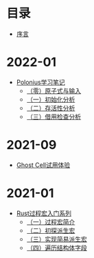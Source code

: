 # 目录

- [序言](overview.md)

# 2022-01
- [Polonius学习笔记](2022-01-polonius/00.md)
	- [（零）原子式与输入](2022-01-polonius/01-21-借用检查（零）-原子式与输入.md)
	- [（一）初始化分析](2022-01-polonius/01-21-借用检查（一）-初始化分析.md)
	- [（二）存活性分析]()
	- [（三）借用检查分析]()

# 2021-09
- [Ghost Cell试用体验](2021-09-ghost-cell/09-03-ghost-cell.md)

# 2021-01
- [Rust过程宏入门系列](2021-01-proc-macro/00.md)
    - [（一）过程宏简介](2021-01-proc-macro/01-06-过程宏（一）-过程宏简介.md)
    - [（二）初探派生宏](2021-01-proc-macro/01-07-过程宏（二）-初探派生宏.md)
    - [（三）实现简易派生宏](2021-01-proc-macro/01-10-过程宏（三）-实现简易派生宏.md)
    - [（四）遍历结构体字段](2021-01-proc-macro/01-16-过程宏（四）-遍历结构体字段.md)

